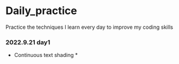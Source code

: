 # Daily_practice
Practice the techniques I learn every day to improve my coding skills
### 2022.9.21 day1
* Continuous text shading *
